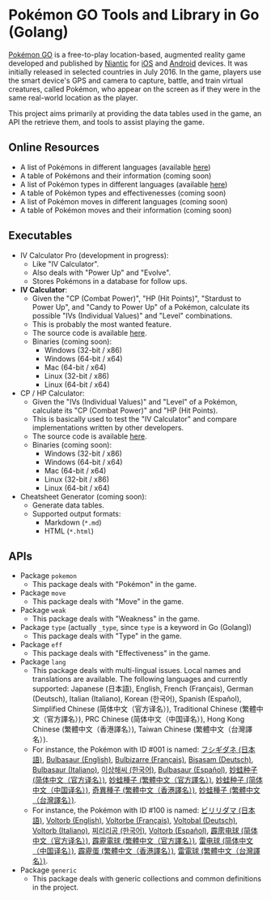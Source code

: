 # Pokémon GO Tools and Library in Go (Golang)

[Pokémon GO][pokemon-go] is a free-to-play location-based, augmented reality game developed and published by [Niantic][niantic] for [iOS][ios] and [Android][android] devices. It was initially released in selected countries in July 2016. In the game, players use the smart device's GPS and camera to capture, battle, and train virtual creatures, called Pokémon, who appear on the screen as if they were in the same real-world location as the player.

This project aims primarily at providing the data tables used in the game, an API the retrieve them, and tools to assist playing the game.

## Online Resources
- A list of Pokémons in different languages (available [here][pokemon])
- A table of Pokémons and their information (coming soon)
- A list of Pokémon types in different languages (available [here][type])
- A table of Pokémon types and effectivenesses (coming soon)
- A list of Pokémon moves in different languages (coming soon)
- A table of Pokémon moves and their information (coming soon)

## Executables
- IV Calculator Pro (development in progress):
  - Like "IV Calculator".
  - Also deals with "Power Up" and "Evolve".
  - Stores Pokémons in a database for follow ups.
- **IV Calculator**:
  - Given the "CP (Combat Power)", "HP (Hit Points)", "Stardust to Power Up", and "Candy to Power Up" of a Pokémon, calculate its possible "IVs (Individual Values)" and "Level" combinations.
  - This is probably the most wanted feature.
  - The source code is available [here][iv_calc].
  - Binaries (coming soon):
    - Windows (32-bit / x86)
    - Windows (64-bit / x64)
    - Mac (64-bit / x64)
    - Linux (32-bit / x86)
    - Linux (64-bit / x64)
- CP / HP Calculator:
  - Given the "IVs (Individual Values)" and "Level" of a Pokémon, calculate its "CP (Combat Power)" and "HP (Hit Points).
  - This is basically used to test the "IV Calculator" and compare implementations written by other developers.
  - The source code is available [here][cp_hp_calc].
  - Binaries (coming soon):
    - Windows (32-bit / x86)
    - Windows (64-bit / x64)
    - Mac (64-bit / x64)
    - Linux (32-bit / x86)
    - Linux (64-bit / x64)
- Cheatsheet Generator (coming soon):
  - Generate data tables.
  - Supported output formats:
    - Markdown (`*.md`)
    - HTML (`*.html`)

## APIs
- Package `pokemon`
  - This package deals with "Pokémon" in the game.
- Package `move`
  - This package deals with "Move" in the game.
- Package `weak`
  - This package deals with "Weakness" in the game.
- Package `type` (actually `_type`, since `type` is a keyword in Go (Golang))
  - This package deals with "Type" in the game.
- Package `eff`
  - This package deals with "Effectiveness" in the game.
- Package `lang`
  - This package deals with multi-lingual issues. Local names and translations are available. The following languages and currently supported: Japanese (日本語), English, French (Français), German (Deutsch), Italian (Italiano), Korean (한국어), Spanish (Español), Simplified Chinese (简体中文（官方译名）), Traditional Chinese (繁體中文（官方譯名）), PRC Chinese (简体中文（中国译名）), Hong Kong Chinese (繁體中文（香港譯名）), Taiwan Chinese (繁體中文（台灣譯名）).
  - For instance, the Pokémon with ID #001 is named: [フシギダネ (日本語)](pokemon/internal/ja/pokemon.go#L8), [Bulbasaur (English)](pokemon/internal/en/pokemon.go#L8), [Bulbizarre (Français)](pokemon/internal/fr/pokemon.go#L8), [Bisasam (Deutsch)](pokemon/internal/de/pokemon.go#L8), [Bulbasaur (Italiano)](pokemon/internal/it/pokemon.go#L8), [이상해씨 (한국어)](pokemon/internal/ko/pokemon.go#L8), [Bulbasaur (Español)](pokemon/internal/es/pokemon.go#L8), [妙蛙种子 (简体中文（官方译名）)](pokemon/internal/zh-CHS/pokemon.go#L8), [妙蛙種子 (繁體中文（官方譯名）)](pokemon/internal/zh-CHT/pokemon.go#L8), [妙蛙种子 (简体中文（中国译名）)](pokemon/internal/zh-CN/pokemon.go#L8), [奇異種子 (繁體中文（香港譯名）)](pokemon/internal/zh-HK/pokemon.go#L8), [妙蛙種子 (繁體中文（台灣譯名）)](pokemon/internal/zh-TW/pokemon.go#L8).
  - For instance, the Pokémon with ID #100 is named: [ビリリダマ (日本語)](pokemon/internal/ja/pokemon.go#L107), [Voltorb (English)](pokemon/internal/en/pokemon.go#L107), [Voltorbe (Français)](pokemon/internal/fr/pokemon.go#L107), [Voltobal (Deutsch)](pokemon/internal/de/pokemon.go#L107), [Voltorb (Italiano)](pokemon/internal/it/pokemon.go#L107), [찌리리공 (한국어)](pokemon/internal/ko/pokemon.go#L107), [Voltorb (Español)](pokemon/internal/es/pokemon.go#L107), [霹雳电球 (简体中文（官方译名）)](pokemon/internal/zh-CHS/pokemon.go#L107), [霹靂電球 (繁體中文（官方譯名）)](pokemon/internal/zh-CHT/pokemon.go#L107), [雷电球 (简体中文（中国译名）)](pokemon/internal/zh-CN/pokemon.go#L107), [霹靂蛋 (繁體中文（香港譯名）)](pokemon/internal/zh-HK/pokemon.go#L107), [雷電球 (繁體中文（台灣譯名）)](pokemon/internal/zh-TW/pokemon.go#L107).
- Package `generic`
  - This package deals with generic collections and common definitions in the project.

[pokemon-go]: http://www.pokemongo.com/
[ios]: https://itunes.apple.com/app/pokemon-go/id1094591345
[android]: https://play.google.com/store/apps/details?id=com.nianticlabs.pokemongo
[niantic]: https://nianticlabs.com/
[cp_hp_calc]: cmd/cp_hp_calc/
[iv_calc]: cmd/iv_calc/
[pokemon]: pokemon/README.md
[type]: type/README.md
